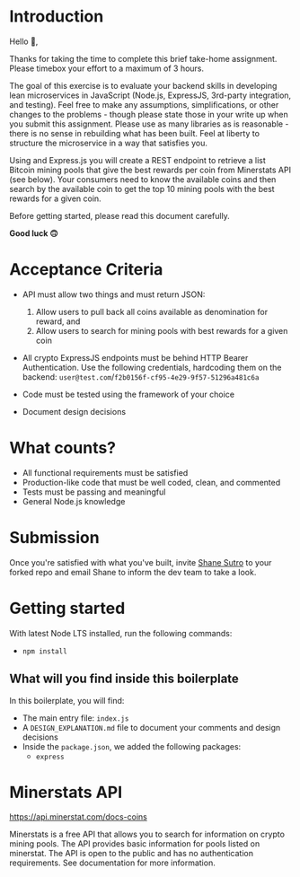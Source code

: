# Introduction

Hello 👋,

Thanks for taking the time to complete this brief take-home assignment. Please timebox your effort to a maximum of 3 hours.

The goal of this exercise is to evaluate your backend skills in developing lean microservices in JavaScript (Node.js, ExpressJS, 3rd-party integration, and testing). Feel free to make any assumptions, simplifications, or other changes to the problems - though please state those in your write up when you submit this assignment. Please use as many libraries as is reasonable - there is no sense in rebuilding what has been built. Feel at liberty to structure the microservice in a way that satisfies you.

Using and Express.js you will create a REST endpoint to retrieve a list Bitcoin mining pools that give the best rewards per coin from Minerstats API (see below). Your consumers need to know the available coins and then search by the available coin to get the top 10 mining pools with the best rewards for a given coin.

Before getting started, please read this document carefully.

**Good luck 🙃**

# Acceptance Criteria

- API must allow two things and must return JSON:

  1. Allow users to pull back all coins available as denomination for reward, and
  2. Allow users to search for mining pools with best rewards for a given coin

- All crypto ExpressJS endpoints must be behind HTTP Bearer Authentication. Use the following credentials, hardcoding them on the backend: `user@test.com`/`f2b0156f-cf95-4e29-9f57-51296a481c6a`
- Code must be tested using the framework of your choice
- Document design decisions

# What counts?

- All functional requirements must be satisfied
- Production-like code that must be well coded, clean, and commented
- Tests must be passing and meaningful
- General Node.js knowledge

# Submission

Once you're satisfied with what you've built, invite [Shane Sutro](https://github.com/ShaneSutro) to your forked repo and email Shane to inform the dev team to take a look.

# Getting started

With latest Node LTS installed, run the following commands:
- `npm install`

## What will you find inside this boilerplate

In this boilerplate, you will find:
- The main entry file: `index.js`
- A `DESIGN_EXPLANATION.md` file to document your comments and design decisions
- Inside the `package.json`, we added the following packages:
    - `express`

# Minerstats API

https://api.minerstat.com/docs-coins

Minerstats is a free API that allows you to search for information on crypto mining pools. The API provides basic information for pools listed on minerstat. The API is open to the public and has no authentication requirements. See documentation for more information.

